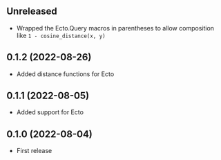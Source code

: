 ## Unreleased

- Wrapped the Ecto.Query macros in parentheses to allow composition like `1 - cosine_distance(x, y)`

## 0.1.2 (2022-08-26)

- Added distance functions for Ecto

## 0.1.1 (2022-08-05)

- Added support for Ecto

## 0.1.0 (2022-08-04)

- First release
